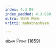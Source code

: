 ```yaml
---
index: 4.3.89
index_padded: 4.3.089
sutra: सोऽस्य निवासः
vritti: mahabhashyam

---
```

 सोऽस्य निवासः (1659) 